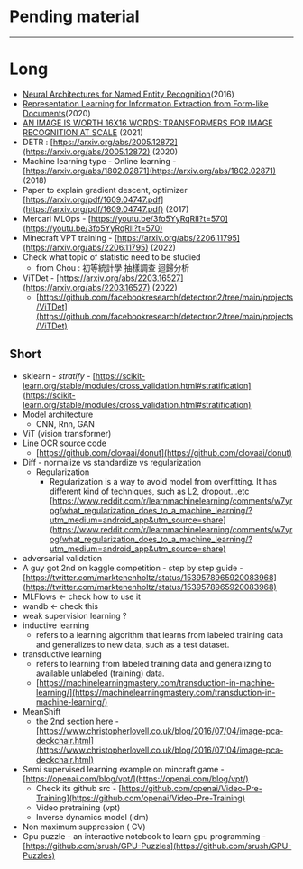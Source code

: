# Pending material

---

# Long

- [Neural Architectures for Named Entity Recognition](https://arxiv.org/abs/1603.01360)(2016)
- [Representation Learning for Information Extraction from Form-like Documents](https://storage.googleapis.com/pub-tools-public-publication-data/pdf/59f3bb33216eae711b36f3d8b3ee3cc67058803f.pdf)(2020)
- [AN IMAGE IS WORTH 16X16 WORDS: TRANSFORMERS FOR IMAGE RECOGNITION AT SCALE](https://arxiv.org/abs/2010.11929) (2021)
- DETR : [https://arxiv.org/abs/2005.12872](https://arxiv.org/abs/2005.12872) (2020)
- Machine learning type - Online learning - [https://arxiv.org/abs/1802.02871](https://arxiv.org/abs/1802.02871) (2018)
- Paper to explain gradient descent, optimizer [https://arxiv.org/pdf/1609.04747.pdf](https://arxiv.org/pdf/1609.04747.pdf)  (2017)
- Mercari MLOps - [https://youtu.be/3fo5YyRqRII?t=570](https://youtu.be/3fo5YyRqRII?t=570)
- Minecraft VPT training - [https://arxiv.org/abs/2206.11795](https://arxiv.org/abs/2206.11795) (2022)
- Check what topic of statistic need to be studied
    - from Chou : 初等統計學 抽樣調查 迴歸分析
- ViTDet - [https://arxiv.org/abs/2203.16527](https://arxiv.org/abs/2203.16527) (2022)
    - [https://github.com/facebookresearch/detectron2/tree/main/projects/ViTDet](https://github.com/facebookresearch/detectron2/tree/main/projects/ViTDet)
    

## Short

- sklearn - *stratify -* [https://scikit-learn.org/stable/modules/cross_validation.html#stratification](https://scikit-learn.org/stable/modules/cross_validation.html#stratification)
- Model architecture
    - CNN, Rnn, GAN
- ViT (vision transformer)
- Line OCR source code
    - [https://github.com/clovaai/donut](https://github.com/clovaai/donut)
- Diff - normalize vs standardize vs regularization
    - Regularization
        - Regularization is a way to avoid model from overfitting. It has different kind of techniques, such as L2, dropout…etc
        [https://www.reddit.com/r/learnmachinelearning/comments/w7yrog/what_regularization_does_to_a_machine_learning/?utm_medium=android_app&utm_source=share](https://www.reddit.com/r/learnmachinelearning/comments/w7yrog/what_regularization_does_to_a_machine_learning/?utm_medium=android_app&utm_source=share)
- adversarial validation
- A guy got 2nd on kaggle competition - step by step guide - [https://twitter.com/marktenenholtz/status/1539578965920083968](https://twitter.com/marktenenholtz/status/1539578965920083968)
- MLFlows ← check how to use it
- wandb ← check this
- weak supervision learning ?
- inductive learning
    - refers to a learning algorithm that learns from labeled training data and generalizes to new data, such as a test dataset.
- transductive learning
    - refers to learning from labeled training data and generalizing to available unlabeled (training) data.
    - [https://machinelearningmastery.com/transduction-in-machine-learning/](https://machinelearningmastery.com/transduction-in-machine-learning/)
- MeanShift
    - the 2nd section here - [https://www.christopherlovell.co.uk/blog/2016/07/04/image-pca-deckchair.html](https://www.christopherlovell.co.uk/blog/2016/07/04/image-pca-deckchair.html)
- Semi supervised learning example on mincraft game - [https://openai.com/blog/vpt/](https://openai.com/blog/vpt/)
    - Check its github src - [https://github.com/openai/Video-Pre-Training](https://github.com/openai/Video-Pre-Training)
    - Video pretraining (vpt)
    - Inverse dynamics model (idm)
- Non maximum suppression ( CV)
- Gpu puzzle - an interactive notebook to learn gpu programming - [https://github.com/srush/GPU-Puzzles](https://github.com/srush/GPU-Puzzles)